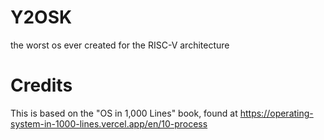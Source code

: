 # Y2OSK
the worst os ever created for the RISC-V architecture

# Credits
This is based on the "OS in 1,000 Lines" book, found at https://operating-system-in-1000-lines.vercel.app/en/10-process
